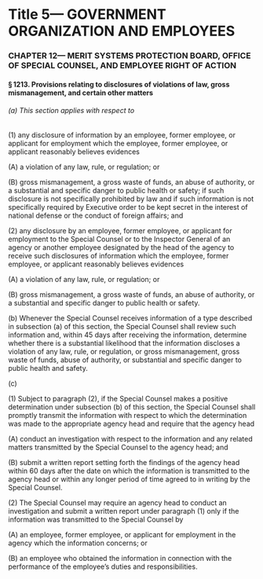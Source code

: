 
# Title 5— GOVERNMENT ORGANIZATION AND EMPLOYEES
### CHAPTER 12— MERIT SYSTEMS PROTECTION BOARD, OFFICE OF SPECIAL COUNSEL, AND EMPLOYEE RIGHT OF ACTION
#### § 1213. Provisions relating to disclosures of violations of law, gross mismanagement, and certain other matters
###### (a) This section applies with respect to

(1) any disclosure of information by an employee, former employee, or applicant for employment which the employee, former employee, or applicant reasonably believes evidences

(A) a violation of any law, rule, or regulation; or

(B) gross mismanagement, a gross waste of funds, an abuse of authority, or a substantial and specific danger to public health or safety; if such disclosure is not specifically prohibited by law and if such information is not specifically required by Executive order to be kept secret in the interest of national defense or the conduct of foreign affairs; and

(2) any disclosure by an employee, former employee, or applicant for employment to the Special Counsel or to the Inspector General of an agency or another employee designated by the head of the agency to receive such disclosures of information which the employee, former employee, or applicant reasonably believes evidences

(A) a violation of any law, rule, or regulation; or

(B) gross mismanagement, a gross waste of funds, an abuse of authority, or a substantial and specific danger to public health or safety.

(b) Whenever the Special Counsel receives information of a type described in subsection (a) of this section, the Special Counsel shall review such information and, within 45 days after receiving the information, determine whether there is a substantial likelihood that the information discloses a violation of any law, rule, or regulation, or gross mismanagement, gross waste of funds, abuse of authority, or substantial and specific danger to public health and safety.

(c)

(1) Subject to paragraph (2), if the Special Counsel makes a positive determination under subsection (b) of this section, the Special Counsel shall promptly transmit the information with respect to which the determination was made to the appropriate agency head and require that the agency head

(A) conduct an investigation with respect to the information and any related matters transmitted by the Special Counsel to the agency head; and

(B) submit a written report setting forth the findings of the agency head within 60 days after the date on which the information is transmitted to the agency head or within any longer period of time agreed to in writing by the Special Counsel.

(2) The Special Counsel may require an agency head to conduct an investigation and submit a written report under paragraph (1) only if the information was transmitted to the Special Counsel by

(A) an employee, former employee, or applicant for employment in the agency which the information concerns; or

(B) an employee who obtained the information in connection with the performance of the employee’s duties and responsibilities.

